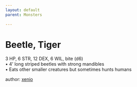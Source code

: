 ```yaml
---
layout: default
parent: Monsters
  
---
```

# Beetle, Tiger
3 HP, 6 STR, 12 DEX, 6 WIL, bite (d6)  
• 4’ long striped beetles with strong mandibles  
• Eats other smaller creatures but sometimes hunts humans  

author: [xenio](https://xenioinabottle.blogspot.com/2021/02/classic-monsters-for-cairnito-part-1.html)
